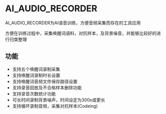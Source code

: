 # AI_AUDIO_RECORDER

AI_AUDIO_RECORDER为AI语音训练，方便音频采集而存在的工具应用

方便在训练过程中，采集唤醒词语料，对抗样本，及背景噪音，并能够比较好的进行归类整理

## 功能

- 支持五个唤醒词录制采集
- 支持唤醒词录制时长设置
- 支持唤醒词音频文件保存路径设置
- 支持录音回放及不合格样本删除功能
- 支持录音次数统计功能
- 可长时间录制背景噪声，时间设定为300s或更长
- 支持循环录制音频，采集对抗样本(Codeing)
